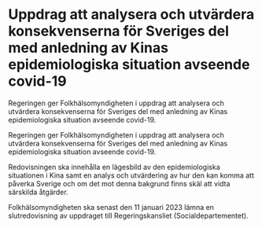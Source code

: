 # Uppdrag att analysera och utvärdera konsekvenserna för Sveriges del med anledning av Kinas epidemiologiska situation avseende covid-19

Regeringen ger Folkhälsomyndigheten i uppdrag att analysera och utvärdera konsekvenserna för Sveriges del med anledning av Kinas epidemiologiska situation avseende covid-19.

Regeringen ger Folkhälsomyndigheten i uppdrag att analysera och utvärdera konsekvenserna för Sveriges del med anledning av Kinas epidemiologiska situation avseende covid-19.

Redovisningen ska innehålla en lägesbild av den epidemiologiska situationen i Kina samt en analys och utvärdering av hur den kan komma att påverka Sverige och om det mot denna bakgrund finns skäl att vidta särskilda åtgärder.

Folkhälsomyndigheten ska senast den 11 januari 2023 lämna en slutredovisning av uppdraget till Regeringskansliet (Socialdepartementet).
